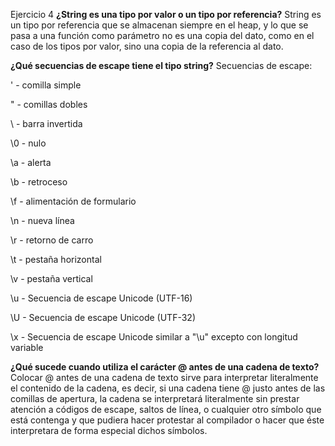 Ejercicio 4
**¿String es una tipo por valor o un tipo por referencia?**
String es un tipo por referencia que se almacenan siempre en el heap, y lo que se pasa a una función como parámetro no es una copia del dato, como en el caso de los tipos por valor, sino una copia de la referencia al dato.

**¿Qué secuencias de escape tiene el tipo string?**
Secuencias de escape:

' - comilla simple

" - comillas dobles

\ - barra invertida

\0 - nulo

\a - alerta

\b - retroceso

\f - alimentación de formulario

\n - nueva línea

\r - retorno de carro

\t - pestaña horizontal

\v - pestaña vertical

\u - Secuencia de escape Unicode (UTF-16)

\U - Secuencia de escape Unicode (UTF-32)

\x - Secuencia de escape Unicode similar a "\u" excepto con longitud variable

**¿Qué sucede cuando utiliza el carácter @ antes de una cadena de texto?**
Colocar @ antes de una cadena de texto sirve para interpretar literalmente el contenido de la cadena, es decir, si una cadena tiene @ justo antes de las comillas de apertura, la cadena se interpretará literalmente sin prestar atención a códigos de escape, saltos de línea, o cualquier otro símbolo que está contenga y que pudiera hacer protestar al compilador o hacer que éste interpretara de forma especial dichos símbolos.
